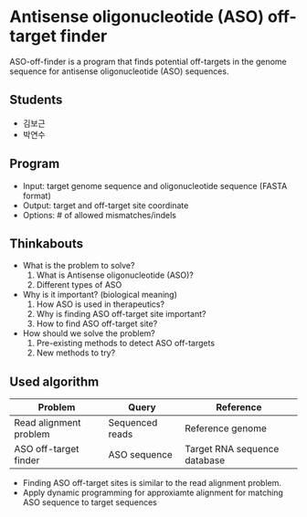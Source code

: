 # Antisense oligonucleotide (ASO) off-target finder

ASO-off-finder is a program that finds potential off-targets in the genome sequence for antisense oligonucleotide (ASO) sequences.

## Students

* 김보근
* 박연수

## Program

* Input: target genome sequence and oligonucleotide sequence (FASTA format)
* Output: target and off-target site coordinate
* Options: # of allowed mismatches/indels

## Thinkabouts

* What is the problem to solve?
    1. What is Antisense oligonucleotide (ASO)?
    2. Different types of ASO
* Why is it important? (biological meaning)
    1. How ASO is used in therapeutics?
    2. Why is finding ASO off-target site important?
    3. How to find ASO off-target site?
* How should we solve the problem?
    1. Pre-existing methods to detect ASO off-targets
    2. New methods to try?

## Used algorithm

Problem | Query | Reference
---- | ---- | ----
Read alignment problem | Sequenced reads | Reference genome
ASO off-target finder | ASO sequence | Target RNA sequence database

* Finding ASO off-target sites is similar to the read alignment problem.
* Apply dynamic programming for approxiamte alignment for matching ASO sequence to target sequences
